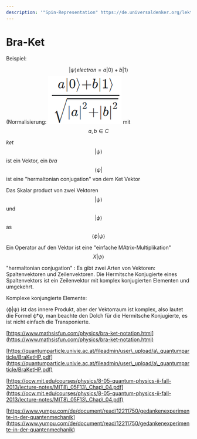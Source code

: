 ```yaml
---
description: '"Spin-Representation" https://de.universaldenker.org/lektionen/1126'
---
```


# Bra-Ket

Beispiel:

$$|ψ⟩electron=a|0⟩+b|1⟩$$ (Normalisierung: ![](<../.gitbook/assets/grafik (4) (1).png>) mit $$a,b∈C$$

&#x20;_ket_ $$|ψ⟩$$ ist ein Vektor, ein  _bra_ $$⟨ψ|$$  ist eine "hermaltonian conjugation" von dem Ket Vektor

Das Skalar product von  zwei Vektoren  $$|ψ⟩$$ und $$|ϕ⟩$$ as $$⟨ϕ|ψ⟩$$&#x20;

Ein Operator auf den Vektor ist eine  "einfache MAtrix-Multiplikation" $$X|ψ⟩$$

"hermaltonian conjugation" : Es gibt zwei Arten von Vektoren: Spaltenvektoren und Zeilenvektoren. Die Hermitsche Konjugierte eines Spaltenvektors ist ein Zeilenvektor mit komplex konjugierten Elementen und umgekehrt.

Komplexe konjungierte Elemente:&#x20;

⟨ϕ|ψ⟩ ist das innere Produkt, aber der Vektorraum ist komplex, also lautet die Formel ϕ†ψ, man beachte den Dolch für die Hermitsche Konjugierte, es ist nicht einfach die Transponierte.

[https://www.mathsisfun.com/physics/bra-ket-notation.html](https://www.mathsisfun.com/physics/bra-ket-notation.html)

[https://quantumparticle.univie.ac.at/fileadmin/user\_upload/a\_quantumparticle/BraKetHP.pdf](https://quantumparticle.univie.ac.at/fileadmin/user\_upload/a\_quantumparticle/BraKetHP.pdf)

[https://ocw.mit.edu/courses/physics/8-05-quantum-physics-ii-fall-2013/lecture-notes/MIT8\_05F13\_Chap\_04.pdf](https://ocw.mit.edu/courses/physics/8-05-quantum-physics-ii-fall-2013/lecture-notes/MIT8\_05F13\_Chap\_04.pdf)

[https://www.yumpu.com/de/document/read/12211750/gedankenexperimente-in-der-quantenmechanik](https://www.yumpu.com/de/document/read/12211750/gedankenexperimente-in-der-quantenmechanik)
